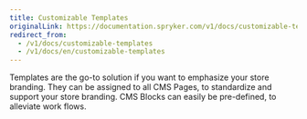 ```yaml
---
title: Customizable Templates
originalLink: https://documentation.spryker.com/v1/docs/customizable-templates
redirect_from:
  - /v1/docs/customizable-templates
  - /v1/docs/en/customizable-templates
---
```


Templates are the go-to solution if you want to emphasize your store branding. They can be assigned to all CMS Pages, to standardize and support your store branding. CMS Blocks can easily be pre-defined, to alleviate work flows.

